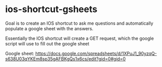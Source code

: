 # ios-shortcut-gsheets

Goal is to create an IOS shortcut to ask me questions and automatically populate a google sheet with the answers.

Essentially the IOS shortcut will create a GET request, which the google script will use to fill out the google sheet

Google sheet: https://docs.google.com/spreadsheets/d/1XPuJ1_90yzqQ-s638U03qYKEm8sp35gAFBKgQs1x6cs/edit?gid=0#gid=0
